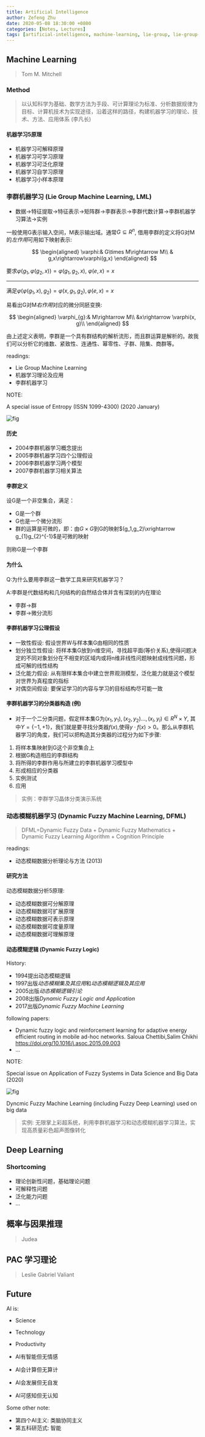 ```yaml
---
title: Artificial Intelligence
author: Zefeng Zhu
date: 2020-05-08 18:30:00 +0800
categories: [Notes, Lectures]
tags: [artificial-intelligence, machine-learning, lie-group, lie-group-machine-learning, dynamic-fuzzy logic, dynamic-fuzzy-machine-learning, deep-learning]
---
```


## Machine Learning

> Tom M. Mitchell

### Method

> 以认知科学为基础、数学方法为手段、可计算理论为标准、分析数据规律为目标、计算机技术为实现途径，沿着这样的路径，构建机器学习的理论、技术、方法、应用体系 (李凡长)

#### 机器学习5原理

* 机器学习可解释原理
* 机器学习可学习原理
* 机器学习可泛化原理
* 机器学习自学习原理
* 机器学习小样本原理

### 李群机器学习 (Lie Group Machine Learning, LML)

* 数据->特征提取->特征表示->矩阵群->李群表示->李群代数计算->李群机器学习算法->实例

一般使用G表示输入空间，M表示输出域。通常$G\subseteq R^{n}$, 借用李群的定义将G对M的*左作用*可用如下映射表示:

$$
\begin{aligned}
    \varphi:& G\times M\rightarrow M\\
    & g,x\rightarrow\varphi(g,x)
\end{aligned}
$$

要求$\varphi(g_1,\varphi(g_2,x))=\varphi(g_1,g_2,x)$, $\varphi(e,x)=x$

---

满足$\varphi(\varphi(g_1,x),g_2)=\varphi(x,g_1,g_2),\varphi(e,x)=x$

易看出G对M*右作用*对应的微分同胚变换:

$$
\begin{aligned}
    \varphi_{g}:& M\rightarrow M\\
    &x\rightarrow \varphi(x, g)\\
\end{aligned}
$$

由上述定义表明，李群是一个具有群结构的解析流形，而且群运算是解析的。故我们可以分析它的维数、紧致性、连通性、幂零性、子群、陪集、商群等。


readings:

* Lie Group Machine Learning
* 机器学习理论及应用
* 李群机器学习

NOTE:

A special issue of Entropy (ISSN 1099-4300) (2020 January)

![fig](https://www.mdpi.com/img/journals/entropy-logo.png?78b1902e596e9c35)

#### 历史

* 2004李群机器学习概念提出
* 2005李群机器学习四个公理假设
* 2006李群机器学习两个模型
* 2007李群机器学习相关算法

#### 李群定义

设G是一个非空集合，满足：

* G是一个群
* G也是一个微分流形
* 群的运算是可微的，即：由$G\times G$到G的映射$(g_1,g_2)\xrightarrow g_{1}g_{2}^{-1}$是可微的映射

则称G是一个李群

#### 为什么

Q:为什么要用李群这一数学工具来研究机器学习？

A:李群是代数结构和几何结构的自然结合体并含有深刻的内在理论

* 李群->群
* 李群->微分流形

#### 李群机器学习公理假设

* 一致性假设: 假设世界W与样本集G由相同的性质
* 划分独立性假设: 将样本集G放到n维空间，寻找超平面(等价关系),使得问题决定的不同对象划分在不相变的区域内或将n维非线性问题映射成线性问题，形成可解的线性结构
* 泛化能力假设: 从有限样本集合中建立世界观测模型，泛化能力就是这个模型对世界为真程度的指标
* 对偶空间假设: 要保证学习的内容与学习的目标结构尽可能一致

#### 李群机器学习的分类器构造 (例)

* 对于一个二分类问题，假定样本集G为$(x_1,y_1),(x_2,y_2)\ldots,(x_l,y_l)\in R^{N}\times Y$, 其中$Y=\{-1,+1\}$，我们就是要寻找分类器$f(x)$,使得$y\cdot f(x)\gt0$。那么从李群机器学习的角度，我们可以把构造其分类器的过程分为如下步骤:

1. 将样本集映射到G这个非空集合上
2. 根据G构造相应的李群结构
3. 将所得的李群作用与所建立的李群机器学习模型中
4. 形成相应的分类器
5. 实例测试
6. 应用

> 实例：李群学习晶体分类演示系统

### 动态模糊机器学习 (Dynamic Fuzzy Machine Learning, DFML)

> DFML=Dynamic Fuzzy Data + Dynamic Fuzzy Mathematics + Dynamic Fuzzy Learning Algorithm + Cognition Principle

readings:

* 动态模糊数据分析理论与方法 (2013)

#### 研究方法

动态模糊数据分析5原理:

* 动态模糊数据可分解原理
* 动态模糊数据可扩展原理
* 动态模糊数据可表示原理
* 动态模糊数据可度量原理
* 动态模糊数据可理解原理

#### 动态模糊逻辑 (Dynamic Fuzzy Logic)

History:

* 1994提出动态模糊逻辑
* 1997出版*动态模糊集及其应用*和*动态模糊逻辑及其应用*
* 2005出版*动态模糊逻辑引论*
* 2008出版*Dynamic Fuzzy Logic and Application*
* 2017出版*Dynamic Fuzzy Machine Learning*

following papers:

* Dynamic fuzzy logic and reinforcement learning for adaptive energy efficient routing in mobile ad-hoc networks. Saloua Chettibi,Salim Chikhi <https://doi.org/10.1016/j.asoc.2015.09.003>
* ...

NOTE:

Special issue on Application of Fuzzy Systems in Data Science and Big Data (2020)

![fig](https://cis.ieee.org/images/files/template/cis-logo.png)

Dyncmic Fuzzy Machine Learning (including Fuzzy Deep Learning) used on big data

> 实例: 无限掌上彩超系统，利用李群机器学习和动态模糊机器学习算法，实现高质量彩色超声图像转化

## Deep Learning

### Shortcoming

* 理论创新性问题，基础理论问题
* 可解释性问题
* 泛化能力问题
* ...

## 概率与因果推理

> Judea 

## PAC 学习理论

> Leslie Gabriel Valiant

## Future

AI is:

* Science
* Technology
* Productivity

* AI有智能但无情感
* AI会计算但无算计
* AI会发展但无自发
* AI可感知但无认知

Some other note:

* 第四个AI主义: 类脑协同主义
* 第五科研范式: 智能
